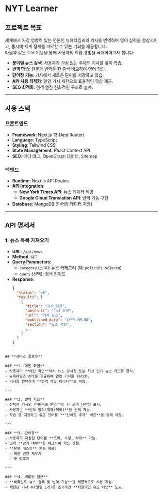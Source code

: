 # **NYT Learner**

## **프로젝트 목표**
세계에서 가장 영향력 있는 언론인 뉴욕타임즈의 기사를 번역하며 영어 실력을 향상시키고, 동시에 세계 정세를 파악할 수 있는 기회를 제공합니다.  
다음과 같은 주요 기능을 통해 사용자의 학습 경험을 극대화하고자 합니다:
- **분야별 뉴스 검색**: 사용자가 관심 있는 주제의 기사를 찾아 학습.
- **번역 학습**: 원문과 번역을 한 줄씩 비교하며 영어 학습.
- **단어장 기능**: 기사에서 새로운 단어를 저장하고 학습.
- **API 사용 최적화**: 일일 기사 제한으로 효율적인 학습 제공.
- **SEO 최적화**: 검색 엔진 친화적인 구조로 설계.

---

## **사용 스택**
### **프론트엔드**
- **Framework**: Next.js 13 (App Router)
- **Language**: TypeScript
- **Styling**: Tailwind CSS
- **State Management**: React Context API
- **SEO**: 메타 태그, OpenGraph 데이터, Sitemap

### **백엔드**
- **Runtime**: Next.js API Routes
- **API Integration**: 
  - **New York Times API**: 뉴스 데이터 제공
  - **Google Cloud Translation API**: 번역 기능 구현
- **Database**: MongoDB (단어장 데이터 저장)

---

## **API 명세서**

### **1. 뉴스 목록 가져오기**
- **URL**: `/api/news`
- **Method**: `GET`
- **Query Parameters**: 
  - `category` (선택): 뉴스 카테고리 (예: `politics`, `science`)
  - `query` (선택): 검색 키워드
- **Response**:
  ```json
  {
    "status": "ok",
    "results": [
      {
        "title": "기사 제목",
        "abstract": "기사 요약",
        "url": "기사 링크",
        "published_date": "YYYY-MM-DD",
        "section": "뉴스 섹션",
        ...
      }
    ]
  }
```

## **서비스 플로우**

### **1. 메인 화면**
- 사용자가 **메인 화면**에서 뉴스 검색창 또는 최신 인기 뉴스 카드를 클릭.
- 뉴욕타임즈 API를 호출하여 관련 기사를 Fetch.
- 기사를 선택하여 **번역 학습 페이지**로 이동.

---

### **2. 번역 학습**
- 선택한 기사의 **원문과 번역**이 한 줄씩 나란히 표시.
- 사용자는 **번역 방식(직역/의역)**을 선택 가능.
- 학습 중 저장하고 싶은 단어를 **"단어장 추가" 버튼**을 통해 저장.

---

### **3. 단어장**
- 사용자가 저장한 단어를 **조회, 수정, 삭제** 가능.
- 단어 **암기 여부**를 체크하며 학습 진행.
- **단어 테스트** 기능 제공:
  - 예문 빈칸 채우기
  - 뜻 맞추기

---

### **4. 비회원 접근**
- **비회원도 뉴스 검색 및 번역 기능**을 제한적으로 사용 가능.
- 제한된 기사 수(일일 1개)를 초과하면 **회원가입 유도 화면** 노출.
